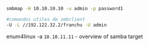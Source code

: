```bash
smbmap -H 10.10.10.10 -u admin -p password1
```
 
```bash
#comandos utiles de smbclient
-U -L //192.122.32.2/franchu -U admin
```

enum4linux -a `10.10.11.11` - overview of samba target

